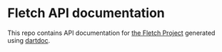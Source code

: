 # Fletch API documentation

This repo contains API documentation for [the Fletch
Project](https://github.com/dart-lang/fletch) generated using
[dartdoc](https://github.com/dart-lang/dartdoc).
